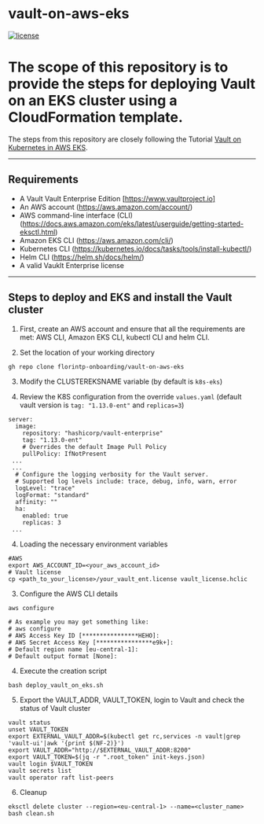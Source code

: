 # vault-on-aws-eks

[![license](http://img.shields.io/badge/license-apache_2.0-red.svg?style=flat)](https://github.com/florintp-onboarding/vault-on-aws-eks/blob/main/LICENSE)

# The scope of this repository is to provide the steps for deploying Vault on an EKS cluster using a CloudFormation template.

The steps from this repository are closely following the Tutorial [Vault on Kubernetes in AWS EKS](https://developer.hashicorp.com/vault/tutorials/kubernetes/kubernetes-amazon-eks). 

----

## Requirements
 - A Vault Vault Enterprise Edition [https://www.vaultproject.io]
 - An AWS account (https://aws.amazon.com/account/)  
 - AWS command-line interface (CLI) (https://docs.aws.amazon.com/eks/latest/userguide/getting-started-eksctl.html)
 - Amazon EKS CLI (https://aws.amazon.com/cli/)
 - Kubernetes CLI (https://kubernetes.io/docs/tasks/tools/install-kubectl/)
 - Helm CLI (https://helm.sh/docs/helm/)
 - A valid Vauklt Enterprise license

----
## Steps to deploy and EKS and install the Vault cluster
1. First, create an AWS account and ensure that all the requirements are met: AWS CLI, Amazon EKS CLI, kubectl CLI and helm CLI.

2. Set the location of your working directory
````shell
gh repo clone florintp-onboarding/vault-on-aws-eks
````

3. Modify the  CLUSTEREKSNAME variable (by default is `k8s-eks`)

4. Review the K8S configuration from the override `values.yaml` (default vault version is `tag: "1.13.0-ent"` and `replicas=3`)
```
server:
  image:
    repository: "hashicorp/vault-enterprise"
    tag: "1.13.0-ent"
    # Overrides the default Image Pull Policy
    pullPolicy: IfNotPresent
 ...
 ...
  # Configure the logging verbosity for the Vault server.
  # Supported log levels include: trace, debug, info, warn, error
  logLevel: "trace"
  logFormat: "standard"
  affinity: ""
  ha:
    enabled: true
    replicas: 3
 ...
 ```

4. Loading the necessary environment variables
```shell
#AWS
export AWS_ACCOUNT_ID=<your_aws_account_id>
# Vault license
cp <path_to_your_license>/your_vault_ent.license vault_license.hclic
```

3. Configure the AWS CLI details
```shell
aws configure
```
```
# As example you may get something like:
# aws configure
# AWS Access Key ID [****************HEHO]:
# AWS Secret Access Key [****************e9k+]:
# Default region name [eu-central-1]:
# Default output format [None]:
```

4. Execute the creation script
```shell
bash deploy_vault_on_eks.sh
```

5. Export the VAULT_ADDR, VAULT_TOKEN, login to Vault and check the status of Vault cluster
```shell
vault status
unset VAULT_TOKEN
export EXTERNAL_VAULT_ADDR=$(kubectl get rc,services -n vault|grep 'vault-ui'|awk '{print $(NF-2)}')
export VAULT_ADDR="http://$EXTERNAL_VAULT_ADDR:8200"
export VAULT_TOKEN=$(jq -r ".root_token" init-keys.json)
vault login $VAULT_TOKEN
vault secrets list
vault operator raft list-peers
```

6. Cleanup
```shell
eksctl delete cluster --region=<eu-central-1> --name=<cluster_name>
bash clean.sh
```
